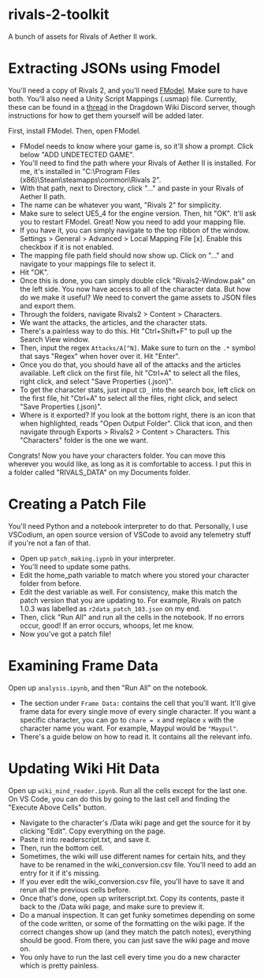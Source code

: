 # rivals-2-toolkit
A bunch of assets for Rivals of Aether II work.

# Extracting JSONs using Fmodel

You'll need a copy of Rivals 2, and you'll need [FModel](https://fmodel.app/download). Make sure to have both. You'll also need a Unity Script Mappings (.usmap) file. Currently, these can be found in a [thread](https://discord.com/channels/935257484359245884/1344158785752797309) in the Dragdown Wiki Discord server, though instructions for how to get them yourself will be added later.

First, install FModel. Then, open FModel.
- FModel needs to know where your game is, so it'll show a prompt. Click below "ADD UNDETECTED GAME".
 - You'll need to find the path where your Rivals of Aether II is installed. For me, it's installed in "C:\Program Files (x86)\Steam\steamapps\common\Rivals 2\".
 - With that path, next to Directory, click "..." and paste in your Rivals of Aether II path.
 - The name can be whatever you want, "Rivals 2" for simplicity.
 - Make sure to select UE5_4 for the engine version. Then, hit "OK". It'll ask you to restart FModel.
 Great! Now you need to add your mapping file.
 - If you have it, you can simply navigate to the top ribbon of the window. Settings > General > Advanced > Local Mapping File [x]. Enable this checkbox if it is not enabled.
 - The mapping file path field should now show up. Click on "..." and navigate to your mappings file to select it.
 - Hit "OK".
- Once this is done, you can simply double click "Rivals2-Window.pak" on the left side. You now have access to all of the character data. But how do we make it useful? We need to convert the game assets to JSON files and export them.
- Through the folders, navigate Rivals2 > Content > Characters.
 - We want the attacks, the articles, and the character stats.
 - There's a painless way to do this. Hit "Ctrl+Shift+F" to pull up the Search View window.
 - Then, input the regex `Attacks/A[^N]`. Make sure to turn on the `.*` symbol that says "Regex" when hover over it. Hit "Enter".
 - Once you do that, you should have all of the attacks and the articles available. Left click on the first file, hit "Ctrl+A" to select all the files, right click, and select "Save Properties (.json)".
 - To get the character stats, just input `CD_` into the search box, left click on the first file, hit "Ctrl+A" to select all the files, right click, and select "Save Properties (.json)".
- Where is it exported? If you look at the bottom right, there is an icon that when highlighted, reads "Open Output Folder". Click that icon, and then navigate through Exports > Rivals2 > Content > Characters. This "Characters" folder is the one we want.

Congrats! Now you have your characters folder. You can move this wherever you would like, as long as it is comfortable to access. I put this in a folder called "RIVALS_DATA" on my Documents folder.

# Creating a Patch File
You'll need Python and a notebook interpreter to do that. Personally, I use VSCodium, an open source version of VSCode to avoid any telemetry stuff if you're not a fan of that.
- Open up `patch_making.iypnb` in your interpreter.
- You'll need to update some paths. 
 - Edit the home_path variable to match where you stored your character folder from before.
 - Edit the dest variable as well. For consistency, make this match the patch version that you are updating to. For example, Rivals on patch 1.0.3 was labelled as `r2data_patch_103.json` on my end.
 - Then, click "Run All" and run all the cells in the notebook. If no errors occur, good! If an error occurs, whoops, let me know.
 - Now you've got a patch file!

# Examining Frame Data
Open up `analysis.ipynb`, and then "Run All" on the notebook.
- The section under `Frame Data:` contains the cell that you'll want. It'll give frame data for every single move of every single character. If you want a specific character, you can go to `chare = x` and replace `x` with the character name you want. For example, Maypul would be `"Maypul"`.
- There's a guide below on how to read it. It contains all the relevant info.

# Updating Wiki Hit Data
Open up `wiki_mind_reader.ipynb`. Run all the cells except for the last one. On VS Code, you can do this by going to the last cell and finding the "Execute Above Cells" button.
- Navigate to the character's /Data wiki page and get the source for it by clicking "Edit". Copy everything on the page.
- Paste it into readerscript.txt, and save it.
- Then, run the bottom cell.
 - Sometimes, the wiki will use different names for certain hits, and they have to be renamed in the wiki_conversion.csv file. You'll need to add an entry for it if it's missing.
 - If you ever edit the wiki_conversion.csv file, you'll have to save it and rerun all the previous cells before.
- Once that's done, open up writerscript.txt. Copy its contents, paste it back to the /Data wiki page, and make sure to preview it.
- Do a manual inspection. It can get funky sometimes depending on some of the code written, or some of the formatting on the wiki page. If the correct changes show up (and they match the patch notes), everything should be good. From there, you can just save the wiki page and move on.
- You only have to run the last cell every time you do a new character which is pretty painless.
